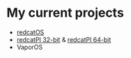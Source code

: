 # My current projects
- [redcatOS](https://github.com/redcatWare/redcatos-source)
- [redcatPI 32-bit](https://github.com/redcatWare/redcatos-source/tree/pi-x86) & [redcatPI 64-bit](https://github.com/redcatWare/redcatos-source/tree/pi-x64)
- VaporOS
